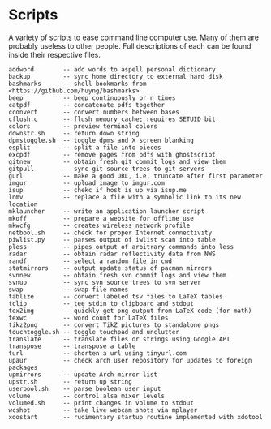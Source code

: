 Scripts
==================
A variety of scripts to ease command line computer use.
Many of them are probably useless to other people.
Full descriptions of each can be found inside their respective files.

	addword        -- add words to aspell personal dictionary
	backup         -- sync home directory to external hard disk
	bashmarks      -- shell bookmarks from <https://github.com/huyng/bashmarks>
	beep           -- beep continuously or n times
	catpdf         -- concatenate pdfs together
	cconvert       -- convert numbers between bases
	cflush.c       -- flush memory cache; requires SETUID bit
	colors         -- preview terminal colors
	downstr.sh     -- return down string
	dpmstoggle.sh  -- toggle dpms and X screen blanking
	esplit         -- split a file into pieces
	excpdf         -- remove pages from pdfs with ghostscript
	gitnew         -- obtain fresh git commit logs and view them
	gitpull        -- sync git source trees to git servers
	gurl           -- make a good URL, i.e. truncate after first parameter
	imgur          -- upload image to imgur.com
	isup           -- chekc if host is up via isup.me
	lnmv           -- replace a file with a symbolic link to its new location
	mklauncher     -- write an application launcher script
	mkoff          -- prepare a website for offline use
	mkwcfg         -- creates wireless network profile
	netbool.sh     -- check for proper Internet connectivity
	piwlist.py     -- parses output of iwlist scan into table
	pless          -- pipes output of arbitrary commands into less
	radar          -- obtain radar reflectivity data from NWS
	randf          -- select a random file in cwd
	statmirrors    -- output update status of pacman mirrors
	svnnew         -- obtain fresh svn commit logs and view them
	svnup          -- sync svn source trees to svn server
	swap           -- swap file names
	tablize        -- convert labeled tsv files to LaTeX tables
	tclip          -- tee stdin to clipboard and stdout
	tex2img        -- quickly get png output from LaTeX code (for math)
	texwc          -- word count for LaTeX files
	tikz2png       -- convert TikZ pictures to standalone pngs
	touchtoggle.sh -- toggle touchpad and unclutter
	translate      -- translate files or strings using Google API
	transpose      -- transpose a table
	turl           -- shorten a url using tinyurl.com
	upaur          -- check arch user repository for updates to foreign packages
	upmirrors      -- update Arch mirror list
	upstr.sh       -- return up string
	userbool.sh    -- parse boolean user input
	volume         -- control alsa mixer levels
	volumed.sh     -- print changes in volume to stdout
	wcshot         -- take live webcam shots via mplayer
	xdostart       -- rudimentary startup routine implemented with xdotool
